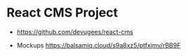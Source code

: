 # React CMS Project

- https://github.com/devugees/react-cms

- Mockups https://balsamiq.cloud/s9a8xz5/ptfxjmv/rBB9F